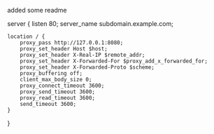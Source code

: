 added some readme

server {
listen 80;
server_name subdomain.example.com;

    location / {
        proxy_pass http://127.0.0.1:8080;
        proxy_set_header Host $host;
        proxy_set_header X-Real-IP $remote_addr;
        proxy_set_header X-Forwarded-For $proxy_add_x_forwarded_for;
        proxy_set_header X-Forwarded-Proto $scheme;
        proxy_buffering off;
        client_max_body_size 0;
        proxy_connect_timeout 3600;
        proxy_send_timeout 3600;
        proxy_read_timeout 3600;
        send_timeout 3600;
    }

}
